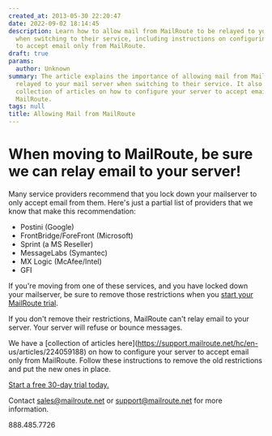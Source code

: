 ```yaml
---
created_at: 2013-05-30 22:20:47
date: 2022-09-02 18:14:45
description: Learn how to allow mail from MailRoute to be relayed to your mail server
  when switching to their service, including instructions on configuring your server
  to accept email only from MailRoute.
draft: true
params:
  author: Unknown
summary: The article explains the importance of allowing mail from MailRoute to be
  relayed to your mail server when switching to their service. It also provides a
  collection of articles on how to configure your server to accept email only from
  MailRoute.
tags: null
title: Allowing Mail from MailRoute
---
```



# When moving to MailRoute, be sure we can relay email to your server!

Many service providers recommend that you lock down your mailserver to only
accept email from them. Here's just a partial list of providers that we know
that make this recommendation:

  * Postini (Google)
  * FrontBridge/ForeFront (Microsoft)
  * Sprint (a MS Reseller)
  * MessageLabs (Symantec)
  * MX Logic (McAfee/Intel)
  * GFI

If you're moving from one of these services, and you have locked down your
mailserver, be sure to remove those restrictions when you [start your
MailRoute trial](http://mailroute.net/signup.html).

If you don't remove their restrictions, MailRoute can't relay email to your
server. Your server will refuse or bounce messages.

We have a [collection of articles here](https://support.mailroute.net/hc/en-
us/articles/224059188) on how to configure your server to accept email only
from MailRoute. Follow these instructions to remove the old restrictions and
put the new ones in place.

[Start a free 30-day trial today.](http://mailroute.net/signup.html)

Contact [sales@mailroute.net](mailto:sales@mailroute.net) or
[support@mailroute.net](mailto:support@mailroute.net) for more information.

888.485.7726

